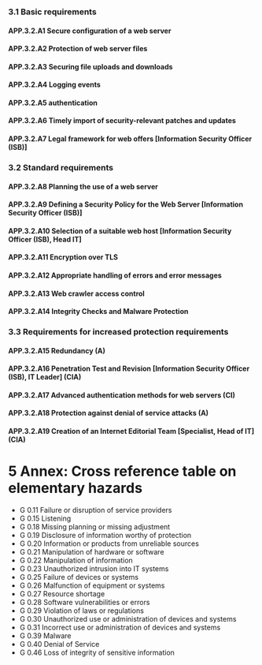 ### 3.1 Basic requirements
#### APP.3.2.A1 Secure configuration of a web server
#### APP.3.2.A2 Protection of web server files
#### APP.3.2.A3 Securing file uploads and downloads
#### APP.3.2.A4 Logging events
#### APP.3.2.A5 authentication
#### APP.3.2.A6 Timely import of security-relevant patches and updates
#### APP.3.2.A7 Legal framework for web offers [Information Security Officer (ISB)]
### 3.2 Standard requirements
#### APP.3.2.A8 Planning the use of a web server
#### APP.3.2.A9 Defining a Security Policy for the Web Server [Information Security Officer (ISB)]
#### APP.3.2.A10 Selection of a suitable web host [Information Security Officer (ISB), Head IT]
#### APP.3.2.A11 Encryption over TLS
#### APP.3.2.A12 Appropriate handling of errors and error messages
#### APP.3.2.A13 Web crawler access control
#### APP.3.2.A14 Integrity Checks and Malware Protection
### 3.3 Requirements for increased protection requirements
#### APP.3.2.A15 Redundancy (A)
#### APP.3.2.A16 Penetration Test and Revision [Information Security Officer (ISB), IT Leader] (CIA)
#### APP.3.2.A17 Advanced authentication methods for web servers (CI)
#### APP.3.2.A18 Protection against denial of service attacks (A)
#### APP.3.2.A19 Creation of an Internet Editorial Team [Specialist, Head of IT] (CIA)
# 5 Annex: Cross reference table on elementary hazards
* G 0.11 Failure or disruption of service providers
* G 0.15 Listening
* G 0.18 Missing planning or missing adjustment
* G 0.19 Disclosure of information worthy of protection
* G 0.20 Information or products from unreliable sources
* G 0.21 Manipulation of hardware or software
* G 0.22 Manipulation of information
* G 0.23 Unauthorized intrusion into IT systems
* G 0.25 Failure of devices or systems
* G 0.26 Malfunction of equipment or systems
* G 0.27 Resource shortage
* G 0.28 Software vulnerabilities or errors
* G 0.29 Violation of laws or regulations
* G 0.30 Unauthorized use or administration of devices and systems
* G 0.31 Incorrect use or administration of devices and systems
* G 0.39 Malware
* G 0.40 Denial of Service
* G 0.46 Loss of integrity of sensitive information
